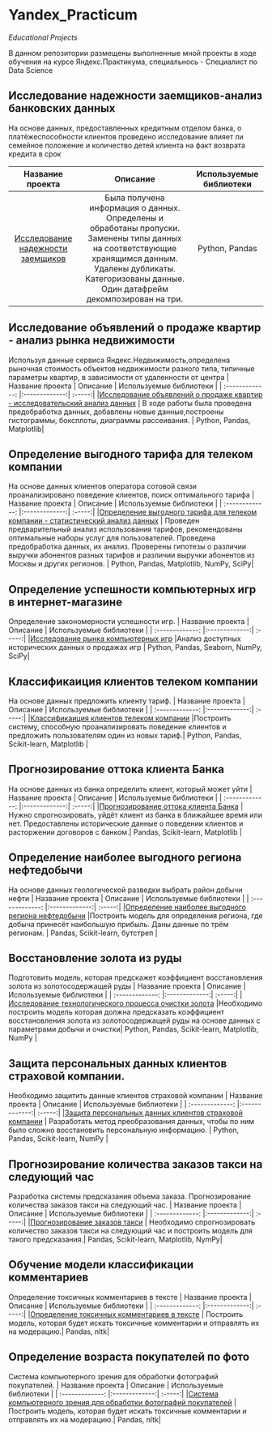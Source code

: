 # Yandex_Practicum
_Educational Projects_

В данном репозитории размещены выполненные мной проекты в ходе обучения на курсе Яндекс.Практикума, специальнось - Специалист по Data Science

## Исследование надежности заемщиков-анализ банковских данных
На основе данных, предоставленных кредитным отделом банка,  о платёжеспособности клиентов проведено исследование влияет ли семейное положение и количество детей клиента на факт возврата кредита в срок

| Название проекта       | Описание         | Используемые библиотеки |
| :-------------: |:-------------:| :-----:|
|[Исследование надежности заемщиков](https://github.com/tatyana1012/Yandex_Practicum/blob/main/Analysis%20of%20bank%20data/Analysis%20of%20bank%20data.ipynb)   | Была получена информация о данных. Определены и обработаны пропуски. Заменены типы данных на соответствующие хранящимся данным. Удалены дубликаты. Категоризованы данные. Один датафрейм декомпозирован на три. | Python, Pandas|

## Исследование объявлений о продаже квартир - анализ рынка недвижимости
Используя данные сервиса Яндекс.Недвижимость,определена рыночная стоимость объектов недвижимости разного типа, типичные параметры квартир, в зависимости от удаленности от центра
| Название проекта       | Описание         | Используемые библиотеки |
| :-------------: |:-------------:| :-----:|
|[Исследование объявлений о продаже квартир - исследовательский анализ данных](https://github.com/tatyana1012/Yandex_Practicum/blob/main/Apartments%20for%20sale%20in%20Saint%20Petersburg/Apartments%20for%20sale%20in%20Saint%20Petersburg.ipynb)   | В ходе работы была проведена предобработка данных, добавлены новые данные,построены гистограммы, боксплоты, диаграммы рассеивания. | Python, Pandas, Matplotlib|

## Определение выгодного тарифа для телеком компании
На основе данных клиентов оператора сотовой связи проанализировано поведение клиентов, поиск оптимального тарифа
| Название проекта       | Описание         | Используемые библиотеки |
| :-------------: |:-------------:| :-----:|
|[Определение выгодного тарифа для телеком компании - статистический анализ данных](https://github.com/tatyana1012/Yandex_Practicum/blob/main/Determining%20a%20favorable%20tariff%20for%20a%20telecom%20company/Determining%20a%20favorable%20tariff%20for%20a%20telecom%20company.ipynb)   | Проведен предварительный анализ использования тарифов, рекомендованы оптимальные наборы услуг для пользователей. Проведена предобработка данных, их анализ. Проверены гипотезы о различии выручки абонентов разных тарифов и различии выручки абонентов из Москвы и других регионов. | Python, Pandas, Matplotlib, NumPy, SciPy|

## Определение успешности компьютерных игр в интернет-магазине
Определение закономерности успешности игр.
| Название проекта       | Описание         | Используемые библиотеки |
| :-------------: |:-------------:| :-----:|
|[Исследование рынка компьютерных игр](https://github.com/tatyana1012/Yandex_Practicum/blob/main/Analysis%20of%20the%20computer%20games%20market/Analysis%20of%20the%20computer%20games%20market.ipynb)   |Анализ доступных исторических данных о продажах игр | Python, Pandas, Seaborn, NumPy, SciPy|

## Классификаиция клиентов телеком компании
На основе данных предложить клиенту тариф.
| Название проекта       | Описание         | Используемые библиотеки |
| :-------------: |:-------------:| :-----:|
|[Классификаиция клиентов телеком компании](https://github.com/tatyana1012/Yandex_Practicum/blob/main/Recommendation%20of%20tariffs/Recommendation%20of%20tariffs.ipynb)   |Построить систему, способную проанализировать поведение клиентов и предложить пользователям один из новых тариф.| Python, Pandas, Scikit-learn, Matplotlib |

## Прогнозирование оттока клиента Банка
На основе данных из банка определить клиент, который может уйти
| Название проекта       | Описание         | Используемые библиотеки |
| :-------------: |:-------------:| :-----:|
|[Прогнозирование оттока клиента Банка](https://github.com/tatyana1012/Yandex_Practicum/blob/main/Forecasting%20customer%20churn/Forecasting%20customer%20churn.ipynb)   |Нужно спрогнозировать, уйдёт клиент из банка в ближайшее время или нет. Предоставлены исторические данные о поведении клиентов и расторжении договоров с банком.| Pandas, Scikit-learn, Matplotlib |

## Определение наиболее выгодного региона нефтедобычи
На основе данных геологической разведки выбрать район добычи нефти
| Название проекта       | Описание         | Используемые библиотеки |
| :-------------: |:-------------:| :-----:|
|[Определение наиболее выгодного региона нефтедобычи](https://github.com/tatyana1012/Yandex_Practicum/blob/main/Choosing%20the%20location%20for%20the%20well/Choosing%20the%20location%20for%20the%20well.ipynb)   |Построить модель для определения региона, где добыча принесёт наибольшую прибыль. Даны данные по трём регионам. | Pandas, Scikit-learn, бутстреп |

## Восстановление золота из руды
Подготовить модель, которая предскажет коэффициент восстановления золота из золотосодержащей руды
| Название проекта       | Описание         | Используемые библиотеки |
| :-------------: |:-------------:| :-----:|
|[Исследование технологического процесса очистки золота](https://github.com/tatyana1012/Yandex_Practicum/blob/main/Recovery%20of%20gold%20from%20ore/Recovery%20of%20gold%20from%20ore.ipynb)   |Необходимо построить модель которая должна предсказать коэффициент восстановления золота из золотосодержащей руды на основе данных с параметрами добычи и очистки| Python, Pandas, Scikit-learn, Matplotlib, NumPy |

## Защита персональных данных клиентов страховой компании.
Необходимо защитить данные клиентов страховой компании
| Название проекта       | Описание         | Используемые библиотеки |
| :-------------: |:-------------:| :-----:|
|[Защита персональных данных клиентов страховой компании](https://github.com/tatyana1012/Yandex_Practicum/blob/main/Data%20protection%20of%20insurance%20company%20clients/Data%20protection%20of%20insurance%20company%20clients.ipynb)   | Разработать метод преобразования данных, чтобы по ним было сложно восстановить персональную информацию. | Python, Pandas, Scikit-learn, NumPy |

## Прогнозирование количества заказов такси на следующий час
Разработка системы предсказания объема заказа. Прогнозирование количества заказов такси на следующий час.
| Название проекта       | Описание         | Используемые библиотеки |
| :-------------: |:-------------:| :-----:|
|[Прогнозирование заказов такси](https://github.com/tatyana1012/Yandex_Practicum/blob/main/Forecasting%20taxi%20orders/Forecasting%20taxi%20orders.ipynb)   | Необходимо спрогнозировать количество заказов такси на следующий час и  построить модель для такого предсказания.| Pandas, Scikit-learn, Matplotlib, NymPy|

## Обучение модели классификации комментариев
Определение токсичных комментариев в тексте
| Название проекта       | Описание         | Используемые библиотеки |
| :-------------: |:-------------:| :-----:|
|[Определение токсичных комментариев в тексте](https://github.com/tatyana1012/Yandex_Practicum/blob/main/Training%20the%20comment%20classification%20model/Training%20the%20comment%20classification%20model.ipynb)   | Построить модель, которая будет искать токсичные комментарии и отправлять их на модерацию.| Pandas, nltk|

## Определение возраста покупателей по фото
Система компьютерного зрения для обработки фотографий покупателей.
| Название проекта       | Описание         | Используемые библиотеки |
| :-------------: |:-------------:| :-----:|
|[Система компьютерного зрения для обработки фотографий покупателей](https://github.com/tatyana1012/Yandex_Practicum/blob/main/Training%20the%20comment%20classification%20model/Training%20the%20comment%20classification%20model.ipynb)   | Построить модель, которая будет искать токсичные комментарии и отправлять их на модерацию.| Pandas, nltk|
